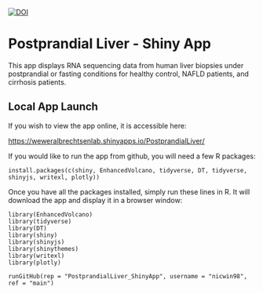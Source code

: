 [![DOI](https://zenodo.org/badge/615835262.svg)](https://zenodo.org/badge/latestdoi/615835262)

# Postprandial Liver - Shiny App
This app displays RNA sequencing data from human liver biopsies under postprandial or fasting conditions for healthy control, NAFLD patients, and cirrhosis patients. 

## Local App Launch
If you wish to view the app online, it is accessible here:
  
https://weweralbrechtsenlab.shinyapps.io/PostprandialLiver/

If you would like to run the app from github, you will need a few R packages:

```{r}
install.packages(c(shiny, EnhancedVolcano, tidyverse, DT, tidyverse, shinyjs, writexl, plotly))
```

Once you have all the packages installed, simply run these lines in R. It will download the app and display it in a browser window:

```{r}
library(EnhancedVolcano)
library(tidyverse)
library(DT)
library(shiny)
library(shinyjs)
library(shinythemes) 
library(writexl)
library(plotly)

runGitHub(rep = "PostprandialLiver_ShinyApp", username = "nicwin98", ref = "main")
```
